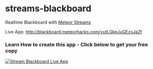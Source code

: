 streams-blackboard
==================

Realtime Blackboard with [Meteor Streams](http://meteorhacks.com/introducing-meteor-streams.html)

Live App: <http://blackboard.meteorhacks.com/vutLGkeJuGEzsJa2f>

### Learn How to create this app - Click below to get your free copy

[![Stream Blackboard Live App](http://i.imgur.com/uzKa2CM.png)](http://meteorhacks.com/realtime-blackboard.html)
